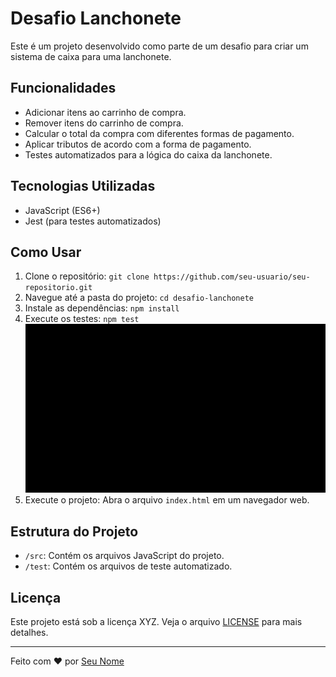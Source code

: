 # Desafio Lanchonete

Este é um projeto desenvolvido como parte de um desafio para criar um sistema de caixa para uma lanchonete.

## Funcionalidades

- Adicionar itens ao carrinho de compra.
- Remover itens do carrinho de compra.
- Calcular o total da compra com diferentes formas de pagamento.
- Aplicar tributos de acordo com a forma de pagamento.
- Testes automatizados para a lógica do caixa da lanchonete.

## Tecnologias Utilizadas

- JavaScript (ES6+)
- Jest (para testes automatizados)


## Como Usar

1. Clone o repositório: `git clone https://github.com/seu-usuario/seu-repositorio.git`
2. Navegue até a pasta do projeto: `cd desafio-lanchonete`
3. Instale as dependências: `npm install`
4. Execute os testes: `npm test`
![gif01](src/img/npm-test.gif)
5. Execute o projeto: Abra o arquivo `index.html` em um navegador web.

## Estrutura do Projeto

- `/src`: Contém os arquivos JavaScript do projeto.
- `/test`: Contém os arquivos de teste automatizado.

## Licença

Este projeto está sob a licença XYZ. Veja o arquivo [LICENSE](LICENSE) para mais detalhes.

---

Feito com :heart: por [Seu Nome](https://github.com/seu-usuario)
